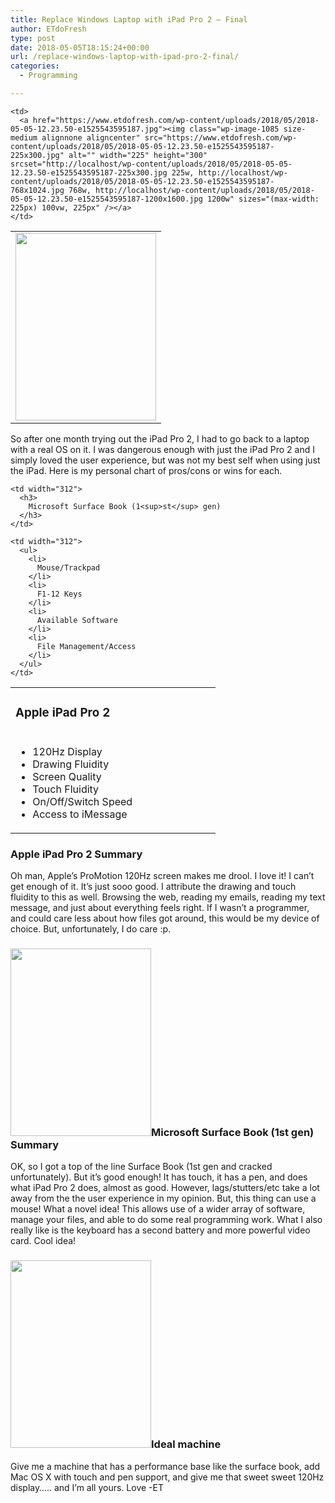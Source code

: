 ```yaml
---
title: Replace Windows Laptop with iPad Pro 2 – Final
author: ETdoFresh
type: post
date: 2018-05-05T18:15:24+00:00
url: /replace-windows-laptop-with-ipad-pro-2-final/
categories:
  - Programming

---
```

<table>
  <tr>
    <td>
      <a href="https://www.etdofresh.com/wp-content/uploads/2018/05/2018-05-05-12.26.00-e1525543579773.jpg"><img class="wp-image-1083 size-medium alignnone aligncenter" src="https://www.etdofresh.com/wp-content/uploads/2018/05/2018-05-05-12.26.00-e1525543579773-225x300.jpg" alt="" width="225" height="300" srcset="http://localhost/wp-content/uploads/2018/05/2018-05-05-12.26.00-e1525543579773-225x300.jpg 225w, http://localhost/wp-content/uploads/2018/05/2018-05-05-12.26.00-e1525543579773-768x1024.jpg 768w, http://localhost/wp-content/uploads/2018/05/2018-05-05-12.26.00-e1525543579773-1200x1600.jpg 1200w" sizes="(max-width: 225px) 100vw, 225px" /></a>
    </td>
    
    <td>
      <a href="https://www.etdofresh.com/wp-content/uploads/2018/05/2018-05-05-12.23.50-e1525543595187.jpg"><img class="wp-image-1085 size-medium alignnone aligncenter" src="https://www.etdofresh.com/wp-content/uploads/2018/05/2018-05-05-12.23.50-e1525543595187-225x300.jpg" alt="" width="225" height="300" srcset="http://localhost/wp-content/uploads/2018/05/2018-05-05-12.23.50-e1525543595187-225x300.jpg 225w, http://localhost/wp-content/uploads/2018/05/2018-05-05-12.23.50-e1525543595187-768x1024.jpg 768w, http://localhost/wp-content/uploads/2018/05/2018-05-05-12.23.50-e1525543595187-1200x1600.jpg 1200w" sizes="(max-width: 225px) 100vw, 225px" /></a>
    </td>
  </tr>
</table>

So after one month trying out the iPad Pro 2, I had to go back to a laptop with a real OS on it. I was dangerous enough with just the iPad Pro 2 and I simply loved the user experience, but was not my best self when using just the iPad. Here is my personal chart of pros/cons or wins for each.

<table>
  <tr>
    <td width="312">
      <h3>
        Apple iPad Pro 2
      </h3>
    </td>
    
    <td width="312">
      <h3>
        Microsoft Surface Book (1<sup>st</sup> gen)
      </h3>
    </td>
  </tr>
  
  <tr>
    <td width="312">
      <ul>
        <li>
          120Hz Display
        </li>
        <li>
          Drawing Fluidity
        </li>
        <li>
          Screen Quality
        </li>
        <li>
          Touch Fluidity
        </li>
        <li>
          On/Off/Switch Speed
        </li>
        <li>
          Access to iMessage
        </li>
      </ul>
    </td>
    
    <td width="312">
      <ul>
        <li>
          Mouse/Trackpad
        </li>
        <li>
          F1-12 Keys
        </li>
        <li>
          Available Software
        </li>
        <li>
          File Management/Access
        </li>
      </ul>
    </td>
  </tr>
</table>

### Apple iPad Pro 2 Summary

Oh man, Apple&#8217;s ProMotion 120Hz screen makes me drool. I love it! I can&#8217;t get enough of it. It&#8217;s just sooo good. I attribute the drawing and touch fluidity to this as well. Browsing the web, reading my emails, reading my text message, and just about everything feels right. If I wasn&#8217;t a programmer, and could care less about how files got around, this would be my device of choice. But, unfortunately, I do care :p.

### [<img class="aligncenter wp-image-1086 size-medium" src="https://www.etdofresh.com/wp-content/uploads/2018/05/2018-05-05-12.24.22-e1525543790812-225x300.jpg" alt="" width="225" height="300" srcset="http://localhost/wp-content/uploads/2018/05/2018-05-05-12.24.22-e1525543790812-225x300.jpg 225w, http://localhost/wp-content/uploads/2018/05/2018-05-05-12.24.22-e1525543790812-768x1024.jpg 768w, http://localhost/wp-content/uploads/2018/05/2018-05-05-12.24.22-e1525543790812-1200x1600.jpg 1200w" sizes="(max-width: 225px) 100vw, 225px" />][1]Microsoft Surface Book (1st gen) Summary

OK, so I got a top of the line Surface Book (1st gen and cracked unfortunately). But it&#8217;s good enough! It has touch, it has a pen, and does what iPad Pro 2 does, almost as good. However, lags/stutters/etc take a lot away from the the user experience in my opinion. But, this thing can use a mouse! What a novel idea! This allows use of a wider array of software, manage your files, and able to do some real programming work. What I also really like is the keyboard has a second battery and more powerful video card. Cool idea!

### [<img class="aligncenter wp-image-1084 size-medium" src="https://www.etdofresh.com/wp-content/uploads/2018/05/2018-05-05-12.22.36-e1525543839363-225x300.jpg" alt="" width="225" height="300" srcset="http://localhost/wp-content/uploads/2018/05/2018-05-05-12.22.36-e1525543839363-225x300.jpg 225w, http://localhost/wp-content/uploads/2018/05/2018-05-05-12.22.36-e1525543839363-768x1024.jpg 768w, http://localhost/wp-content/uploads/2018/05/2018-05-05-12.22.36-e1525543839363-1200x1600.jpg 1200w" sizes="(max-width: 225px) 100vw, 225px" />][2]Ideal machine

Give me a machine that has a performance base like the surface book, add Mac OS X with touch and pen support, and give me that sweet sweet 120Hz display&#8230;.. and I&#8217;m all yours. Love -ET

 [1]: https://www.etdofresh.com/wp-content/uploads/2018/05/2018-05-05-12.24.22-e1525543790812.jpg
 [2]: https://www.etdofresh.com/wp-content/uploads/2018/05/2018-05-05-12.22.36-e1525543839363.jpg